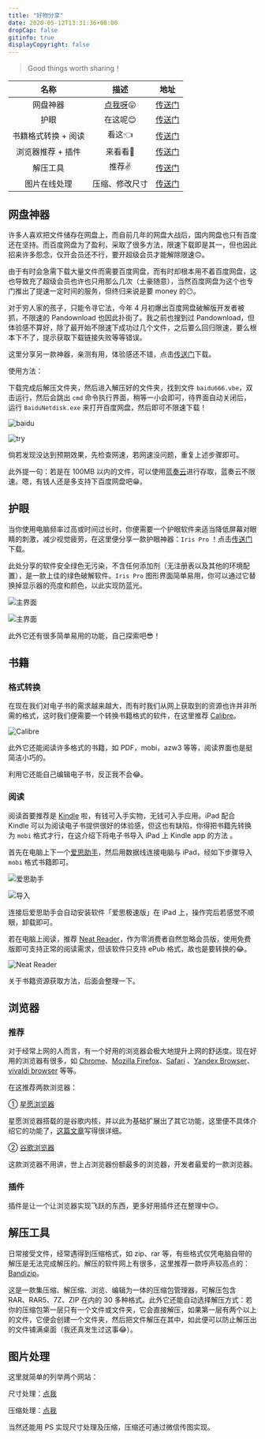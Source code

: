 ```yaml
---
title: "好物分享"
date: 2020-05-12T13:31:36+08:00
dropCap: false
gitinfo: true
displayCopyright: false
---
```

<blockquote class="quote-center">
<p>
<font class = "colorfulfont">
Good things worth sharing！
</font>
</p>
</blockquote>

|        名称         |      描述      |                     地址                     |
| :-----------------: | :------------: | :------------------------------------------: |
|      网盘神器       |  [点我呀]()😛   | [传送门](https://ruchan.lanzous.com/ibtkehg) |
|        护眼         |    在这呢😊     | [传送门](https://ruchan.lanzous.com/icj76mb) |
| 书籍格式转换 + 阅读 |     看这👈      |                  [传送门]()                  |
|  浏览器推荐 + 插件  |    来看看👀     |                  [传送门]()                  |
|      解压工具       |     推荐✌️      |                  [传送门]()                  |
|    图片在线处理     | 压缩、修改尺寸 |                  [传送门]()                  |

## 网盘神器

许多人喜欢把文件储存在网盘上，而自前几年的网盘大战后，国内网盘也只有百度还在坚持。而百度网盘为了盈利，采取了很多方法，限速下载即是其一，但也因此招来许多怨念，仅开会员还不行，要开超级会员才能解除限速🙃。

由于有时会急需下载大量文件而需要百度网盘，而有时却根本用不着百度网盘，这也导致充了超级会员也许也只用那么几次（土豪随意），当然百度网盘为这个也专门推出了提速一定时间的服务，但终归来说是要 money 的😶。

对于穷人家的孩子，只能令寻它法，今年 4 月初爆出百度网盘破解版开发者被抓，不限速的 Pandownload 也因此扑街了。我之前也搜到过 Pandownload，但体验感不算好，除了最开始不限速下成功过几个文件，之后要么回归限速，要么根本下不了，提示获取下载链接失败等等错误。

这里分享另一款神器，亲测有用，体验感还不错，点击[传送门](https://ruchan.lanzous.com/ibtkehg)下载。

使用方法：

下载完成后解压文件夹，然后进入解压好的文件夹，找到文件 `baidu666.vbe`，双击运行，然后会跳出 `cmd` 命令执行界面，稍等一小会即可，待界面自动关闭后，运行 `BaiduNetdisk.exe` 来打开百度网盘，然后即可不限速下载！

![baidu](/images/分享/baidu666.png "步骤")

![try](/images/分享/try.jpg "实践")

倘若发现没达到预期效果，先检查网速，若网速没问题，重复上述步骤即可。

此外提一句：若是在 100MB 以内的文件，可以使用[蓝奏云](https://www.lanzou.com/)进行存取，蓝奏云不限速。嗯，有钱人还是多支持下百度网盘吧😁。

## 护眼

当你使用电脑频率过高或时间过长时，你便需要一个护眼软件来适当降低屏幕对眼睛的刺激，减少视觉疲劳，在这里便分享一款护眼神器：`Iris Pro` ！点击[传送门](https://ruchan.lanzous.com/icj76mb)下载。

此处分享的软件安全绿色无污染，不含任何添加剂（无注册表以及其他的环境配置），是一款上佳的绿色破解软件。`Iris Pro` 图形界面简单易用，你可以通过它替换掉显示器的亮度和颜色，以此实现防蓝光。

![主界面](/images/分享/Iris_main.png "主界面")

![主界面](/images/分享/Iris_languang.png "蓝光设置")

此外它还有很多简单易用的功能，自己探索吧😎！

## 书籍

### 格式转换

在现在我们对电子书的需求越来越大，而有时我们从网上获取到的资源也许并非所需的格式，这时我们便需要一个转换书籍格式的软件，在这里推荐 [Calibre](https://calibre-ebook.com/)。

![Calibre](/images/分享/Calibre.png "蓝光设置")

此外它还能阅读许多格式的书籍，如 PDF，mobi，azw3 等等，阅读界面也是挺简洁小巧的。

利用它还能自己编辑电子书，反正我不会😂。

### 阅读

阅读首要推荐是 [Kindle](https://bookfere.com/novice) 啦，有钱可入手实物，无钱可入手应用。iPad 配合 Kindle 可以为阅读电子书提供很好的体验感，但这也有缺陷，你得把书籍先转换为 `mobi` 格式才行，在这介绍下将电子书导入 iPad 上 Kindle app 的方法 。

首先在电脑上下一个[爱思助手](https://www.i4.cn/)，然后用数据线连接电脑与 iPad，经如下步骤导入 `mobi` 格式书籍即可。

![爱思助手](/images/分享/itools_1.png "爱思助手")

![导入](/images/分享/itools_2.png "导入")

连接后爱思助手会自动安装软件「爱思极速版」在 iPad 上，操作完后若感觉不顺眼，卸载即可。

若在电脑上阅读，推荐 [Neat Reader](https://www.neat-reader.cn/)，作为零消费者自然忽略会员版，使用免费版即可支持正常的阅读需求，但该软件只支持 ePub 格式，故也是要转换的😂。

![Neat Reader](/images/分享/neatreader.png "Neat Reader")

关于书籍资源获取方法，后面会整理一下。

## 浏览器

### 推荐

对于经常上网的人而言，有一个好用的浏览器会极大地提升上网的舒适度。现在好用的浏览器有很多，如 [Chrome](https://www.google.com/chrome/?brand=CHBD&gclid=Cj0KCQjwh6XmBRDRARIsAKNInDFKuHMKhSTc3i_LtKibn2vMAru3v21GdHQMT_DDO7B4bMFszxAiG8gaAsXjEALw_wcB&gclsrc=aw.ds)、[Mozilla Firefox](https://www.mozilla.org/en-US/firefox/new/)、[Safari](https://www.apple.com/safari/) 、[Yandex Browser](https://browser.yandex.com/)、[vivaldi browser](https://vivaldi.com/) 等等。

在这推荐两款浏览器：

① [星愿浏览器](https://www.twinkstar.com/)

星愿浏览器搭载的是谷歌内核，并以此为基础扩展出了其它功能，这里便不具体介绍它的功能了，[这篇文章](https://bbs.twinkstar.com/forum.php?mod=viewthread&tid=1886&extra=page%3D1)写得很详细。

② [谷歌浏览器](https://www.google.com/chrome/?brand=CHBD&gclid=Cj0KCQjwh6XmBRDRARIsAKNInDFKuHMKhSTc3i_LtKibn2vMAru3v21GdHQMT_DDO7B4bMFszxAiG8gaAsXjEALw_wcB&gclsrc=aw.ds)

这款浏览器不用讲，世上占浏览器份额最多的浏览器，开发者最爱的一款浏览器。

### 插件

插件是让一个让浏览器实现飞跃的东西，更多好用插件还在整理中🙃。

## 解压工具

日常接受文件，经常遇得到压缩格式，如 zip、rar 等，有些格式仅凭电脑自带的解压是无法完成解压的。解压的软件网上有很多，这里推荐一款呼声较高点的：[Bandizip](https://www.bandisoft.com/bandizip/)。

这是一款集压缩、解压缩、浏览、编辑为一体的压缩包管理器，可解压包含 RAR、RAR5、7Z、ZIP 在内的 30 多种格式。此外它还能自动选择解压方式：若你的压缩包第一层只有一个文件或文件夹，它会直接解压，如果第一层有两个以上的文件，它便会创建一个文件夹，然后把文件解压在其中，如此便可以防止解压出的文件铺满桌面（我还真发生过这事😂）。

## 图片处理

这里就简单的列举两个网站：

尺寸处理：[点我](https://www.sojson.com/image/change.html)

压缩处理：[点我](https://tinypng.com/)

当然还能用 PS 实现尺寸处理及压缩，压缩还可通过微信传图实现。